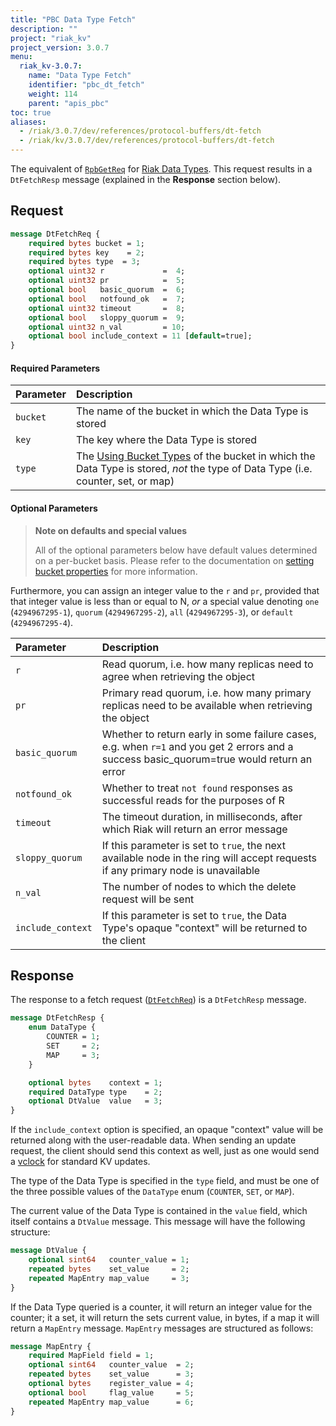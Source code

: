 ```yaml
---
title: "PBC Data Type Fetch"
description: ""
project: "riak_kv"
project_version: 3.0.7
menu:
  riak_kv-3.0.7:
    name: "Data Type Fetch"
    identifier: "pbc_dt_fetch"
    weight: 114
    parent: "apis_pbc"
toc: true
aliases:
  - /riak/3.0.7/dev/references/protocol-buffers/dt-fetch
  - /riak/kv/3.0.7/dev/references/protocol-buffers/dt-fetch
---
```


The equivalent of [`RpbGetReq`]({{<baseurl>}}riak/kv/3.0.7/developing/api/protocol-buffers/fetch-object) for [Riak Data Types]({{<baseurl>}}riak/kv/3.0.7/developing/data-types). This request results in a `DtFetchResp`
message (explained in the **Response** section below).

## Request

```protobuf
message DtFetchReq {
    required bytes bucket = 1;
    required bytes key    = 2;
    required bytes type  = 3;
    optional uint32 r             =  4;
    optional uint32 pr            =  5;
    optional bool   basic_quorum  =  6;
    optional bool   notfound_ok   =  7;
    optional uint32 timeout       =  8;
    optional bool   sloppy_quorum =  9;
    optional uint32 n_val         = 10;
    optional bool include_context = 11 [default=true];
}
```

#### Required Parameters

Parameter | Description
:---------|:-----------
`bucket` | The name of the bucket in which the Data Type is stored
`key` | The key where the Data Type is stored
`type` | The [Using Bucket Types]({{<baseurl>}}riak/kv/3.0.7/using/cluster-operations/bucket-types) of the bucket in which the Data Type is stored, _not_ the type of Data Type (i.e. counter, set, or map)

#### Optional Parameters

> **Note on defaults and special values**
>
> All of the optional parameters below have default values determined on a
per-bucket basis. Please refer to the documentation on [setting bucket properties]({{<baseurl>}}riak/kv/3.0.7/developing/api/protocol-buffers/set-bucket-props) for more information.

Furthermore, you can assign an integer value to the `r` and
`pr`, provided that that integer value is less than or equal
to N, _or_ a special value denoting `one`
(`4294967295-1`), `quorum`
(`4294967295-2`), `all`
(`4294967295-3`), or `default`
(`4294967295-4`).

Parameter | Description
:---------|:-----------
`r` | Read quorum, i.e. how many replicas need to agree when retrieving the object
`pr` | Primary read quorum, i.e. how many primary replicas need to be available when retrieving the object
`basic_quorum` | Whether to return early in some failure cases, e.g. when `r=1` and you get 2 errors and a success basic_quorum=true would return an error
`notfound_ok` | Whether to treat `not found` responses as successful reads for the purposes of R
`timeout` | The timeout duration, in milliseconds, after which Riak will return an error message
`sloppy_quorum` | If this parameter is set to `true`, the next available node in the ring will accept requests if any primary node is unavailable
`n_val` | The number of nodes to which the delete request will be sent
`include_context` | If this parameter is set to `true`, the Data Type's opaque "context" will be returned to the client

## Response

The response to a fetch request ([`DtFetchReq`]({{<baseurl>}}riak/kv/3.0.7/developing/api/protocol-buffers/dt-fetch)) is a `DtFetchResp` message.

```protobuf
message DtFetchResp {
    enum DataType {
        COUNTER = 1;
        SET     = 2;
        MAP     = 3;
    }

    optional bytes    context = 1;
    required DataType type    = 2;
    optional DtValue  value   = 3;
}
```

If the `include_context` option is specified, an opaque "context" value
will be returned along with the user-readable data. When sending an
update request, the client should send this context as well, just as one
would send a [vclock]({{<baseurl>}}riak/kv/3.0.7/learn/glossary/#vector-clock) for standard KV updates.

The type of the Data Type is specified in the `type` field, and must be
one of the three possible values of the `DataType` enum (`COUNTER`,
`SET`, or `MAP`).

The current value of the Data Type is contained in the `value` field,
which itself contains a `DtValue` message. This message will have the
following structure:

```protobuf
message DtValue {
    optional sint64   counter_value = 1;
    repeated bytes    set_value     = 2;
    repeated MapEntry map_value     = 3;
}
```

If the Data Type queried is a counter, it will return an integer value
for the counter; it a set, it will return the sets current value, in
bytes, if a map it will return a `MapEntry` message. `MapEntry` messages
are structured as follows:

```protobuf
message MapEntry {
    required MapField field = 1;
    optional sint64   counter_value  = 2;
    repeated bytes    set_value      = 3;
    optional bytes    register_value = 4;
    optional bool     flag_value     = 5;
    repeated MapEntry map_value      = 6;
}
```





